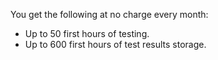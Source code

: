 You get the following at no charge every month:
* Up to 50 first hours of testing.
* Up to 600 first hours of test results storage.